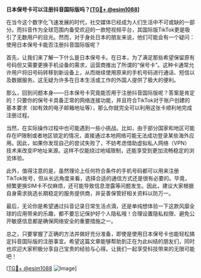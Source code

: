 **日本保号卡可以注册抖音国际版吗？[[TG💪+ @esim1088](https://t.me/s/esim1088)]**

在当今这个数字化飞速发展的时代，社交媒体已经成为人们生活中不可或缺的一部分。而抖音作为全球范围内备受欢迎的一款短视频平台，其国际版TikTok更是吸引了无数用户的目光。然而，对于身处日本的朋友来说，他们可能会有一个疑问：使用日本保号卡能否注册抖音国际版呢？

首先，让我们来了解一下什么是日本保号卡。在日本，为了满足那些希望保留原有号码但又需要更换手机设备的需求，运营商推出了所谓的“保号卡”。这种卡通常允许用户将旧号码转移到新设备上，从而继续使用原来的手机号码进行通话、短信以及数据服务。这无疑为许多在日本生活或工作的外国人提供了极大的便利。

那么，回到问题本身——日本保号卡究竟能否用于注册抖音国际版呢？答案是肯定的！只要你的保号卡具备正常的网络连接功能，并且符合TikTok对于账户创建的基本要求（如有效的电子邮箱地址等），那么你就完全可以利用这张卡顺利地完成注册过程。

当然，在实际操作过程中也可能遇到一些小挑战。比如，由于部分国家和地区可能存在IP限制或者地区锁定的情况，直接通过本地网络可能无法成功登录某些海外应用。因此，如果你发现自己的尝试失败了，不妨考虑借助虚拟私人网络（VPN）技术来改变IP地址来源。这样不仅能绕过地域限制，还能享受到更加流畅稳定的浏览体验。

此外，值得注意的是，虽然理论上任何符合条件的手机号码都可以用来注册TikTok账号，但从长远角度来看，选择合适的通信方式还是很有必要的。毕竟，频繁更换SIM卡不仅麻烦，还可能导致信息泄露等问题发生。因此，建议大家根据自身需求挑选长期稳定的服务提供商，并妥善保管好相关资料以防万一。

最后，无论你是希望通过抖音记录日常生活点滴，还是单纯想体验一下这款风靡全球的应用带来的乐趣，都不要忘记保护好个人隐私哦！合理设置隐私权限、避免公开敏感信息都是确保网络安全的重要措施之一。

总之，只要掌握了正确的方法并做好充分准备，即使是使用日本保号卡也能轻松搞定抖音国际版的注册事宜。希望这篇文章能够帮助到正在为此纠结的朋友们，同时也欢迎大家积极分享自己宝贵的经验与心得。让我们一起享受科技带来的无限可能吧！

[[TG💪+ @esim1088](https://t.me/s/esim1088) ![Image](https://i.postimg.cc/4NQfJmqS/Snipaste-2025-05-13-00-14-12.png)]